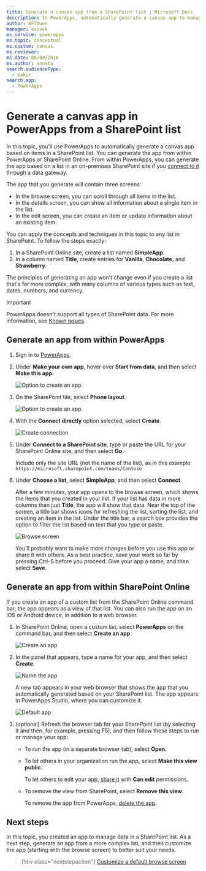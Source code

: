 ```yaml
---
title: Generate a canvas app from a SharePoint list | Microsoft Docs
description: In PowerApps, automatically generate a canvas app to manage data in a SharePoint list
author: AFTOwen
manager: kvivek
ms.service: powerapps
ms.topic: conceptual
ms.custom: canvas
ms.reviewer: 
ms.date: 08/09/2018
ms.author: anneta
search.audienceType: 
  - maker
search.app: 
  - PowerApps
---
```

# Generate a canvas app in PowerApps from a SharePoint list

In this topic, you'll use PowerApps to automatically generate a canvas app based on items in a SharePoint list. You can generate the app from within PowerApps or SharePoint Online. From within PowerApps, you can generate the app based on a list in an on-premises SharePoint site if you [connect to it](connections/connection-sharepoint-online.md#create-a-connection) through a data gateway.

The app that you generate will contain three screens:

- In the browse screen, you can scroll through all items in the list.
- In the details screen, you can show all information about a single item in the list.
- In the edit screen, you can create an item or update information about an existing item.

You can apply the concepts and techniques in this topic to any list in SharePoint. To follow the steps exactly:

1. In a SharePoint Online site, create a list named **SimpleApp**.
2. In a column named **Title**, create entries for **Vanilla**, **Chocolate**, and **Strawberry**.

The principles of generating an app won't change even if you create a list that's far more complex, with many columns of various types such as text, dates, numbers, and currency.

> [!IMPORTANT]
> PowerApps doesn't support all types of SharePoint data. For more information, see [Known issues](connections/connection-sharepoint-online.md#known-issues).

## Generate an app from within PowerApps

1. Sign in to [PowerApps](https://web.powerapps.com?utm_source=padocs&utm_medium=linkinadoc&utm_campaign=referralsfromdoc).

1. Under **Make your own app**, hover over **Start from data**, and then select **Make this app**.

	![Option to create an app](./media/app-from-sharepoint/start-from-data.png)

1. On the SharePoint tile, select **Phone layout**.

	![Option to create an app](./media/app-from-sharepoint/sharepoint-tile.png)

1. With the **Connect directly** option selected, select **Create**.

    ![Create connection](./media/app-from-sharepoint/create-connection.png)

1. Under **Connect to a SharePoint site**, type or paste the URL for your SharePoint Online site, and then select **Go**.

    Include only the site URL (not the name of the list), as in this example:<br>`https://microsoft.sharepoint.com/teams/Contoso`

1. Under **Choose a list**, select **SimpleApp**, and then select **Connect**.

    After a few minutes, your app opens to the browse screen, which shows the items that you created in your list. If your list has data in more columns than just **Title**, the app will show that data. Near the top of the screen, a title bar shows icons for refreshing the list, sorting the list, and creating an item in the list. Under the title bar, a search box provides the option to filter the list based on text that you type or paste. 

    ![Browse screen](./media/app-from-sharepoint/browse-screen.png)

    You'll probably want to make more changes before you use this app or share it with others. As a best practice, save your work so far by pressing Ctrl-S before you proceed. Give your app a name, and then select **Save**.

## Generate an app from within SharePoint Online

If you create an app of a custom list from the SharePoint Online command bar, the app appears as a view of that list. You can also run the app on an iOS or Android device, in addition to a web browser.

1. In SharePoint Online, open a custom list, select **PowerApps** on the command bar, and then select **Create an app**.

    ![Create an app](./media/app-from-sharepoint/generate-new-app.png)

2. In the panel that appears, type a name for your app, and then select **Create**.

    ![Name the app](./media/app-from-sharepoint/app-name.png)

    A new tab appears in your web browser that shows the app that you automatically generated based on your SharePoint list. The app appears in PowerApps Studio, where you can customize it.

    ![Default app](./media/app-from-sharepoint/default-app.png)

3. (optional) Refresh the browser tab for your SharePoint list (by selecting it and then, for example, pressing F5), and then follow these steps to run or manage your app:

    - To run the app (in a separate browser tab), select **Open**.
    - To let others in your organization run the app, select **Make this view public**.

        To let others to edit your app, [share it](share-app.md) with **Can edit** permissions.

    - To remove the view from SharePoint, select **Remove this view**.

        To remove the app from PowerApps, [delete the app](delete-app.md).

## Next steps
In this topic, you created an app to manage data in a SharePoint list. As a next step, generate an app from a more complex list, and then customize the app (starting with the browse screen) to better suit your needs.

> [!div class="nextstepaction"]
> [Customize a default browse screen](customize-layout-sharepoint.md)
